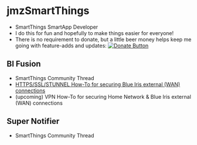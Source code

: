 # jmzSmartThings
* SmartThings SmartApp Developer
* I do this for fun and hopefully to make things easier for everyone!
* There is no requirement to donate, but a little beer money helps keep me going with feature-adds and updates:
[![Donate Button](https://raw.githubusercontent.com/flyjmz/jmzSmartThings/master/resources/donateButton.gif "Donate")](https://www.paypal.com/cgi-bin/webscr?cmd=_donations&business=6T44ZPUKCMYL6&lc=US&item_name=FLYJMZ%20Custom%20SmartApps&currency_code=USD&bn=PP%2dDonationsBF%3abtn_donateCC_LG%2egif%3aNonHosted)

## BI Fusion
* SmartThings Community Thread
* [HTTPS/SSL/STUNNEL How-To for securing Blue Iris external (WAN) connections](https://github.com/flyjmz/jmzSmartThings/blob/master/smartapps/flyjmz/blue-iris-fusion.src/HTTPS:SSL:STUNNEL%20How-To.md)
* (upcoming) VPN How-To for securing Home Network & Blue Iris external (WAN) connections

## Super Notifier
* SmartThings Community Thread
